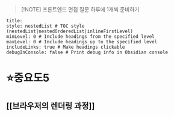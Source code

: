 >[!NOTE] 프론트엔드 면접 질문
>하루에 1개씩 준비하기

```table-of-contents
title: 
style: nestedList # TOC style (nestedList|nestedOrderedList|inlineFirstLevel)
minLevel: 0 # Include headings from the specified level
maxLevel: 0 # Include headings up to the specified level
includeLinks: true # Make headings clickable
debugInConsole: false # Print debug info in Obsidian console
```
# ⭐중요도5
## [[브라우저의 렌더링 과정]]
